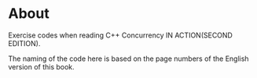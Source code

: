 # About

Exercise codes when reading C++ Concurrency IN ACTION(SECOND EDITION).

The naming of the code here is based on the page numbers of the English version of this book.
